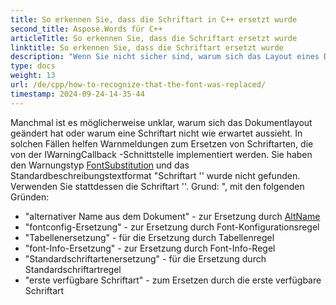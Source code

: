 ```yaml
---
title: So erkennen Sie, dass die Schriftart in C++ ersetzt wurde
second_title: Aspose.Words für C++
articleTitle: So erkennen Sie, dass die Schriftart ersetzt wurde
linktitle: So erkennen Sie, dass die Schriftart ersetzt wurde
description: "Wenn Sie nicht sicher sind, warum sich das Layout eines Dokuments geändert hat oder warum eine bestimmte Schriftart nicht wie erwartet aussieht, können Warnmeldungen zum Ersetzen von Schriftarten hilfreich sein."
type: docs
weight: 13
url: /de/cpp/how-to-recognize-that-the-font-was-replaced/
timestamp: 2024-09-24-14-35-44
---
```


Manchmal ist es möglicherweise unklar, warum sich das Dokumentlayout geändert hat oder warum eine Schriftart nicht wie erwartet aussieht. In solchen Fällen helfen Warnmeldungen zum Ersetzen von Schriftarten, die von der IWarningCallback -Schnittstelle implementiert werden. Sie haben den Warnungstyp [FontSubstitution](https://reference.aspose.com/words/cpp/aspose.words/warningtype/) und das Standardbeschreibungstextformat "Schriftart '<OriginalFont>' wurde nicht gefunden. Verwenden Sie stattdessen die Schriftart '<SubstitutionFont>'. Grund: <Reason>", mit den folgenden Gründen:

- "alternativer Name aus dem Dokument" - zur Ersetzung durch [AltName](https://reference.aspose.com/words/cpp/aspose.words.fonts/fontinfo/get_altname/)
- "fontconfig-Ersetzung" - zur Ersetzung durch Font-Konfigurationsregel
- "Tabellenersetzung" - für die Ersetzung durch Tabellenregel
- "font-Info-Ersetzung" - zur Ersetzung durch Font-Info-Regel
- "Standardschriftartenersetzung" - für die Ersetzung durch Standardschriftartregel
- "erste verfügbare Schriftart" - zum Ersetzen durch die erste verfügbare Schriftart
